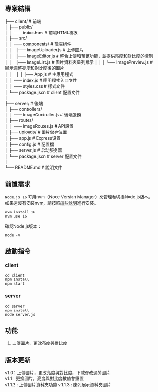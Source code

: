 ## 專案結構

├── client/ # 前端  
│   ├── public/  
│   │   └── index.html # 前端HTML模板  
│   ├── src/  
│   │   ├── components/ # 前端组件  
│   │   │   ├── ImageUploader.js # 上傳圖片  
│   │   │   ├── ImageEditor.js # 整合上傳和預覽功能，並提供亮度和對比度的控制  
│   │   │   ├── ImageList.js # 圖片資料夾呈列顯示
│   │   │   └── ImagePreview.js # 顯示調整亮度和對比度後的圖片  
│   │   │
│   │   ├── App.js # 主應用程式  
│   │   ├── index.js # 應用程式入口文件  
│   │   └── styles.css # 樣式文件  
│   └── package.json # client 配置文件  
│  
├── server/ # 後端  
│   ├── controllers/  
│   │   └── imageController.js # 後端服務  
│   ├── routes/  
│   │   └── imageRoutes.js # API設置  
│   ├── uploads/ # 圖片儲存位置  
│   ├── app.js # Express设置  
│   ├── config.js # 配置檔  
│   ├── server.js # 启动服务器  
│   └── package.json # server 配置文件  
│  
└── README.md # 說明文件  


## 前置需求
`Node.js 16` 
可用nvm（Node Version Manager）來管理和切換Node.js版本。
如果還沒有安裝nvm，請按照[這些說明](https://github.com/nvm-sh/nvm#installing-and-updating)進行安裝。
```
nvm install 16
nvm use 16
```
確認Node.js版本：
```
node -v
```

## 啟動指令

### client
```
cd client
npm install
npm start
```
### server
```
cd server
npm install
node server.js
```

## 功能
1. 上傳圖片，更改亮度與對比度

## 版本更新
v1.0：上傳圖片，更改亮度與對比度，下載修改過的圖片  
v1.1：更換圖片，亮度與對比度數值會重置  
v1.1.2 : 上傳圖片資料夾功能
v.1.1.3 : 陳列展示資料夾圖片